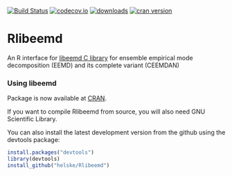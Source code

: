 [![Build Status](https://travis-ci.org/helske/Rlibeemd.png?branch=master)](https://travis-ci.org/helske/Rlibeemd)
[![codecov.io](https://codecov.io/github/helske/Rlibeemd/coverage.svg?branch=master)](https://codecov.io/github/helske/Rlibeemd?branch=master)
[![downloads](http://cranlogs.r-pkg.org/badges/Rlibeemd)](http://cranlogs.r-pkg.org/badges/Rlibeemd)
[![cran version](http://www.r-pkg.org/badges/version/Rlibeemd)](http://cran.r-project.org/package=Rlibeemd)

# Rlibeemd #

An R interface for [libeemd C library](https://bitbucket.org/luukko/libeemd) for ensemble empirical mode decomposition (EEMD) and its complete variant (CEEMDAN)

### Using libeemd ###

Package is now available at [CRAN](http://cran.r-project.org/web/packages/Rlibeemd/index.html).

If you want to compile Rlibeemd from source, you will also need GNU Scientific Library.

You can also install the latest development version from the github using the devtools package:

```R
install.packages("devtools")
library(devtools)
install_github("helske/Rlibeemd")
```
